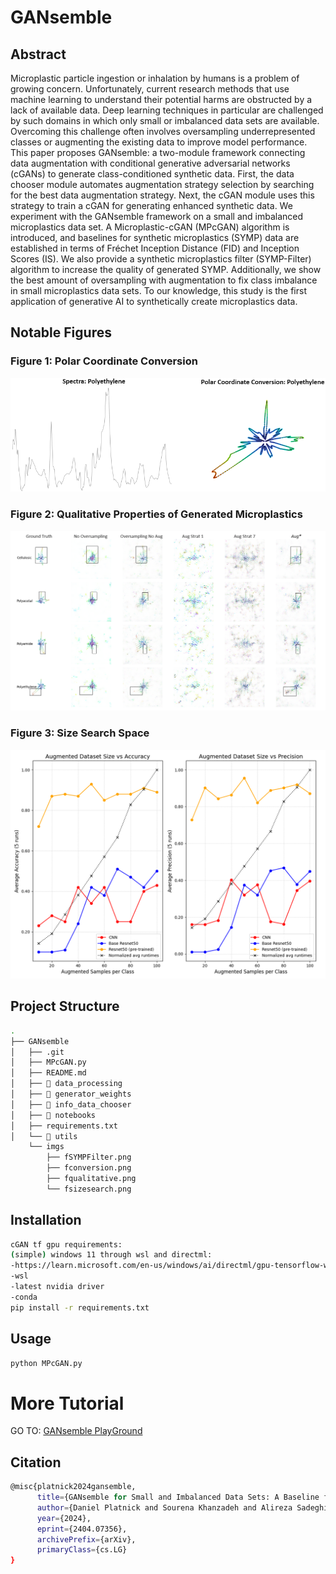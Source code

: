 # GANsemble

## Abstract

Microplastic particle ingestion or inhalation by humans is a problem of growing concern. Unfortunately, current research methods that use machine learning to understand their potential harms are obstructed by a lack of available data. Deep learning techniques in particular are challenged by such domains in which only small or imbalanced data sets are available. Overcoming this challenge often involves oversampling underrepresented classes or augmenting the existing data to improve model performance. This paper proposes GANsemble: a two-module framework connecting data augmentation with conditional generative adversarial networks (cGANs) to generate class-conditioned synthetic data. First, the data chooser module automates augmentation strategy selection by searching for the best data augmentation strategy. Next, the cGAN module uses this strategy to train a cGAN for generating enhanced synthetic data. We experiment with the GANsemble framework on a small and imbalanced microplastics data set. A Microplastic-cGAN (MPcGAN) algorithm is introduced, and baselines for synthetic microplastics (SYMP) data are established in terms of Fréchet Inception Distance (FID) and Inception Scores (IS). We also provide a synthetic microplastics filter (SYMP-Filter) algorithm to increase the quality of generated SYMP. Additionally, we show the best amount of oversampling with augmentation to fix class imbalance in small microplastics data sets. To our knowledge, this study is the first application of generative AI to synthetically create microplastics data. 


## Notable Figures

### Figure 1: Polar Coordinate Conversion
![Figure 1](imgs/fconversion.png)
### Figure 2: Qualitative Properties of Generated Microplastics
![Figure 2](imgs/fqualitative.png)
### Figure 3: Size Search Space
![Figure 3](imgs/fsizesearch.png)


## Project Structure

```bash
.
├── GANsemble
│   ├── .git
│   ├── MPcGAN.py
│   ├── README.md
│   ├── 📁 data_processing
│   ├── 📁 generator_weights
│   ├── 📁 info_data_chooser
│   ├── 📁 notebooks
│   ├── requirements.txt
│   └── 📁 utils
    └── imgs
        ├── fSYMPFilter.png
        ├── fconversion.png
        ├── fqualitative.png
        └── fsizesearch.png
```


## Installation

```bash
cGAN tf gpu requirements:
(simple) windows 11 through wsl and directml:
-https://learn.microsoft.com/en-us/windows/ai/directml/gpu-tensorflow-wsl follow instructions from link
-wsl
-latest nvidia driver
-conda
pip install -r requirements.txt
```

## Usage

```bash
python MPcGAN.py
```

# More Tutorial

GO TO: [GANsemble PlayGround](notebooks/playground.ipynb)

## Citation

```bash
@misc{platnick2024gansemble,
      title={GANsemble for Small and Imbalanced Data Sets: A Baseline for Synthetic Microplastics Data}, 
      author={Daniel Platnick and Sourena Khanzadeh and Alireza Sadeghian and Richard Anthony Valenzano},
      year={2024},
      eprint={2404.07356},
      archivePrefix={arXiv},
      primaryClass={cs.LG}
}
```
